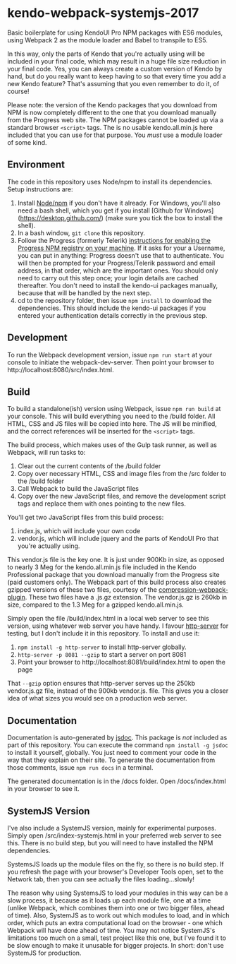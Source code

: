 # kendo-webpack-systemjs-2017
Basic boilerplate for using KendoUI Pro NPM packages with ES6 modules, using Webpack 2 as the module loader and Babel to transpile to ES5.

In this way, only the parts of Kendo that you're actually using will be included in your final code, which may result in a huge file size reduction in your final code.  Yes, you can always create a custom version of Kendo by hand, but do you really want to keep having to so that every time you add a new Kendo feature?  That's assuming that you even remember to do it, of course!

Please note: the version of the Kendo packages that you download from NPM is now completely different to the one that you download manually from the Progress web site.  The NPM packages cannot be loaded up via a standard browser `<script>` tags.  The is no usable kendo.all.min.js here included that you can use for that purpose.  You _must_ use a module loader of some kind.


## Environment
The code in this repository uses Node/npm to install its dependencies.  Setup instructions are:

1. Install [Node/npm](https://nodejs.org/en/download/) if you don't have it already.  For Windows, you'll also need a bash shell, which you get if you install [Github for Windows] (https://desktop.github.com/) (make sure you tick the box to install the shell).
1. In a bash window, `git clone` this repository.
1. Follow the Progress (formerly Telerik) [instructions for enabling the Progress NPM registry on your machine](http://docs.telerik.com/kendo-ui/intro/installation/npm#kendo-ui-professional).  If it asks for your a Username, you can put in anything: Progress doesn't use that to authenticate.  You will then be prompted for your Progress/Telerik password and email address, in that order, which are the important ones.  You should only need to carry out this step once; your login details are cached thereafter.  You don't need to install the kendo-ui packages manually, because that will be handled by the next step.
1. cd to the repository folder, then issue `npm install` to download the dependencies.  This should include the kendo-ui packages if you entered your authentication details correctly in the previous step.


## Development
To run the Webpack development version, issue `npm run start` at your console to initiate the webpack-dev-server.  Then point your browser to http://localhost:8080/src/index.html.


## Build
To build a standalone(ish) version using Webpack, issue `npm run build` at your console.  This will build everything you need to the /build folder.  All HTML, CSS and JS files will be copied into here.  The JS will be minified, and the correct references will be inserted for the `<script>` tags.

The build process, which makes uses of the Gulp task runner, as well as Webpack, will run tasks to:

1. Clear out the current contents of the /build folder
1. Copy over necessary HTML, CSS and image files from the /src folder to the /build folder
1. Call Webpack to build the JavaScript files
1. Copy over the new JavaScript files, and remove the development script tags and replace them with ones pointing to the new files.

You'll get two JavaScript files from this build process:

1. index.js, which will include your own code
1. vendor.js, which will include jquery and the parts of KendoUI Pro that you're actually using.

This vendor.js file is the key one.   It is just under 900Kb in size, as opposed to nearly 3 Meg for the kendo.all.min.js file included in the Kendo Professional package that you download manually from the Progress site (paid customers only).  The Webpack part of this build process also creates gzipped versions of these two files, courtesy of the [compression-webpack-plugin](https://www.npmjs.com/package/compression-webpack-plugin).  These two files have a .js.gz extension.  The vendor.js.gz is 260kb in size, compared to the 1.3 Meg for a gzipped kendo.all.min.js.

Simply open the file /build/index.html in a local web server to see this version, using whatever web server you have handy.  I favour [http-server](https://www.npmjs.com/package/http-server) for testing, but I don't include it in this repository.  To install and use it:

1. `npm install -g http-server` to install http-server globally.
1. `http-server -p 8081 --gzip` to start a server on port 8081
1. Point your browser to http://localhost:8081/build/index.html to open the page

That `--gzip` option ensures that http-server serves up the 250kb vendor.js.gz file, instead of the 900kb vendor.js. file.  This gives you a closer idea of what sizes you would see on a production web server.

## Documentation

Documentation is auto-generated by [jsdoc](http://jsdoc.org/).  This package is _not_ included as part of this repository.  You can execute the command `npm install -g jsdoc` to install it yourself, globally.  You just need to comment your code in the way that they explain on their site.  To generate the documentation from those comments, issue `npm run docs` in a terminal.

The generated documentation is in the /docs folder.  Open /docs/index.html in your browser to see it.


## SystemJS Version
I've also include a SystemJS version, mainly for experimental purposes.  Simply open /src/index-systemjs.html in your preferred web server to see this.  There is no build step, but you will need to have installed the NPM dependencies.

SystemsJS loads up the module files on the fly, so there is no build step.  If you refresh the page with your browser's Developer Tools open, set to the Network tab, then you can see actually the files loading...slowly!

The reason why using SystemsJS to load your modules in this way can be a slow process, it because as it loads up each module file, one at a time (unlike Webpack, which combines them into one or two bigger files, ahead of time).  Also, SystemJS as to work out which modules to load, and in which order, which puts an extra computational load on the browser - one which Webpack will have done ahead of time.  You may not notice SystemJS's limitations too much on a small, test project like this one, but I've found it to be slow enough to make it unusable for bigger projects.  In short: don't use SystemJS for production.

